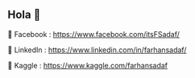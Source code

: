 ## Hola 🎍

<!--
**FarhanSadaf/FarhanSadaf** is a ✨ _special_ ✨ repository because its `README.md` (this file) appears on your GitHub profile.
### Hi there 👋

Here are some ideas to get you started:

- 🔭 I’m currently working on ...
- 🌱 I’m currently learning ...
- 👯 I’m looking to collaborate on ...
- 🤔 I’m looking for help with ...
- 💬 Ask me about ...
- 📫 How to reach me: ...
- 😄 Pronouns: ...
- ⚡ Fun fact: ...
-->

🔗 Facebook : https://www.facebook.com/itsFSadaf/

🔗 LinkedIn : https://www.linkedin.com/in/farhansadaf/

🔗 Kaggle : https://www.kaggle.com/farhansadaf 
